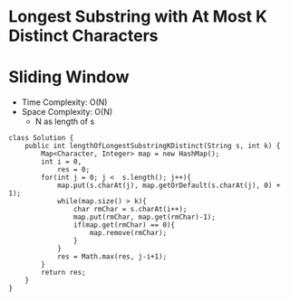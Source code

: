 # Longest Substring with At Most K Distinct Characters

# Sliding Window

- Time Complexity: O(N)
- Space Complexity: O(N)
  - N as length of s

```
class Solution {
    public int lengthOfLongestSubstringKDistinct(String s, int k) {
        Map<Character, Integer> map = new HashMap();
        int i = 0,
            res = 0;
        for(int j = 0; j <  s.length(); j++){
            map.put(s.charAt(j), map.getOrDefault(s.charAt(j), 0) + 1);
            while(map.size() > k){
                char rmChar = s.charAt(i++);
                map.put(rmChar, map.get(rmChar)-1);
                if(map.get(rmChar) == 0){
                    map.remove(rmChar);
                }
            }
            res = Math.max(res, j-i+1);
        }
        return res;
    }
}
```

